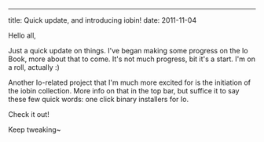 ---
title: Quick update, and introducing iobin!
date: 2011-11-04

Hello all,

Just a quick update on things. I've began making some progress on the Io Book, more about that to come. It's not much progress, bit it's a start. I'm on a roll, actually :)

Another Io-related project that I'm much more excited for is the initiation of the iobin collection. More info on that in the top bar, but suffice it to say these few quick words: one click binary installers for Io.

Check it out!

Keep tweaking~ 